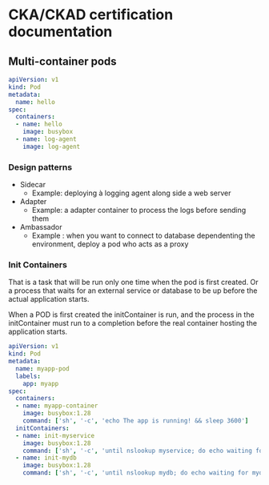 # CKA/CKAD certification documentation

## Multi-container pods

```yaml
apiVersion: v1
kind: Pod
metadata:
  name: hello
spec:
  containers:
  - name: hello
    image: busybox
  - name: log-agent
    image: log-agent
```

### Design patterns

- Sidecar
  - Example: deploying à logging agent along side a web server
- Adapter
  - Example: a adapter container to process the logs before sending them
- Ambassador
  - Example : when you want to connect to database dependenting the environment, deploy a pod who acts as a proxy

### Init Containers

That is a task that will be run only one time when the pod is first created. Or a process that waits for an external service or database to be up before the actual application starts.

When a POD is first created the initContainer is run, and the process in the initContainer must run to a completion before the real container hosting the application starts.

```yaml
apiVersion: v1
kind: Pod
metadata:
  name: myapp-pod
  labels:
    app: myapp
spec:
  containers:
  - name: myapp-container
    image: busybox:1.28
    command: ['sh', '-c', 'echo The app is running! && sleep 3600']
  initContainers:
  - name: init-myservice
    image: busybox:1.28
    command: ['sh', '-c', 'until nslookup myservice; do echo waiting for myservice; sleep 2; done;']
  - name: init-mydb
    image: busybox:1.28
    command: ['sh', '-c', 'until nslookup mydb; do echo waiting for mydb; sleep 2; done;']
```